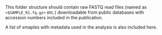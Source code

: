 This folder structure should contain raw FASTQ read files (named as `<$SAMPLE_R1.fq.gz>` etc.) downloadable from public databases with accession numbers included in the publication.

A list of smaples with metadata used in the analysis is also included here. 
